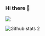### Hi there 👋

<img src="gorsel-link" width="auto">






![Github stats 2](https://github-readme-stats.vercel.app/api?username=clophy&show_icons=true&theme=radical)
